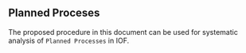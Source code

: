 
## Planned Proceses 
The proposed procedure in this document can be used for systematic analysis of `Planned Processes` in IOF. 
